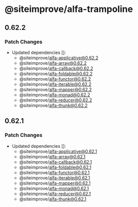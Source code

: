# @siteimprove/alfa-trampoline

## 0.62.2

### Patch Changes

- Updated dependencies []:
  - @siteimprove/alfa-applicative@0.62.2
  - @siteimprove/alfa-array@0.62.2
  - @siteimprove/alfa-callback@0.62.2
  - @siteimprove/alfa-foldable@0.62.2
  - @siteimprove/alfa-functor@0.62.2
  - @siteimprove/alfa-iterable@0.62.2
  - @siteimprove/alfa-mapper@0.62.2
  - @siteimprove/alfa-monad@0.62.2
  - @siteimprove/alfa-reducer@0.62.2
  - @siteimprove/alfa-thunk@0.62.2

## 0.62.1

### Patch Changes

- Updated dependencies []:
  - @siteimprove/alfa-applicative@0.62.1
  - @siteimprove/alfa-array@0.62.1
  - @siteimprove/alfa-callback@0.62.1
  - @siteimprove/alfa-foldable@0.62.1
  - @siteimprove/alfa-functor@0.62.1
  - @siteimprove/alfa-iterable@0.62.1
  - @siteimprove/alfa-mapper@0.62.1
  - @siteimprove/alfa-monad@0.62.1
  - @siteimprove/alfa-reducer@0.62.1
  - @siteimprove/alfa-thunk@0.62.1
